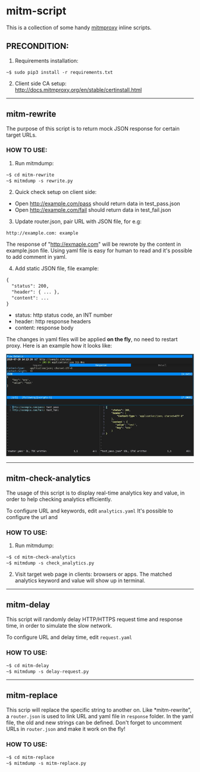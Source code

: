 # mitm-script

This is a collection of some handy [mitmproxy](https://github.com/mitmproxy/mitmproxy) inline scripts.

## PRECONDITION:

1. Requirements installation:
```
~$ sudo pip3 install -r requirements.txt
```

2. Client side CA setup: http://docs.mitmproxy.org/en/stable/certinstall.html

---

## mitm-rewrite

The purpose of this script is to return mock JSON response for certain target URLs.

### HOW TO USE:

1. Run mitmdump:
```
~$ cd mitm-rewrite
~$ mitmdump -s rewrite.py
```

2. Quick check setup on client side:
- Open http://example.com/pass should return data in test_pass.json
- Open http://example.com/fail should return data in test_fail.json

3. Update router.json, pair URL with JSON file, for e.g:
```
http://example.com: example
```
The response of "http://exmaple.com" will be rewrote by the content
in example.json file. Using yaml file is easy for human to read and
it's possible to add comment in yaml.

4. Add static JSON file, file example:
```
{
  "status": 200,
  "header": { ... },
  "content": ...
}
```

- status: http status code, an INT number
- header: http response headers
- content: response body

The changes in yaml files will be applied **on the fly**, no need to restart proxy. Here is an example how it looks like:

![mitm-rewrite-example](screenshot/mitm-rewrite-example.jpg)

---

## mitm-check-analytics

The usage of this script is to display real-time analytics key and value, in order to help checking analytics efficiently.

To configure URL and keywords, edit `analytics.yaml`
It's possible to configure the url and

### HOW TO USE:

1. Run mitmdump:
```
~$ cd mitm-check-analytics
~$ mitmdump -s check_analytics.py
```

2. Visit target web page in clients: browsers or apps. The matched analytics keyword and value will show up in terminal.

---

## mitm-delay

This script will randomly delay HTTP/HTTPS request time and response time, in order to simulate the slow network.

To configure URL and delay time, edit `request.yaml`

### HOW TO USE:

```
~$ cd mitm-delay
~$ mitmdump -s delay-request.py
```

---

## mitm-replace

This scrip will replace the specific string to another on. Like *mitm-rewrite", a `router.json` is used to link URL and yaml file in `response` folder. In the yaml file, the old and new strings can be defined. Don't forget to uncomment URLs in `router.json` and make it work on the fly! 

### HOW TO USE:

```
~$ cd mitm-replace
~$ mitmdump -s mitm-replace.py
```
